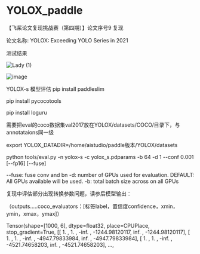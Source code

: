 # YOLOX_paddle
【飞桨论文复现挑战赛（第四期）】论文序号9 复现

论文名称: YOLOX: Exceeding YOLO Series in 2021

测试结果

![Lady (1)](https://user-images.githubusercontent.com/26295563/133543628-95c3cdb1-7f0e-4aec-bfc1-835ffeb0adcf.jpg)

![image](https://user-images.githubusercontent.com/26295563/133545014-2afcfa60-d994-48da-8ff1-536fc7346b27.png)


YOLOX-s 模型评估
pip install paddleslim

pip install pycocotools

pip install loguru

需要把eval的coco数据集val2017放在YOLOX/datasets/COCO/目录下，与annotataions同一级

export YOLOX_DATADIR=/home/aistudio/paddle版本/YOLOX/datasets

python tools/eval.py -n  yolox-s -c yolox_s.pdparams -b 64 -d 1 --conf 0.001 [--fp16] [--fuse]

--fuse: fuse conv and bn
-d: number of GPUs used for evaluation. DEFAULT: All GPUs available will be used.
-b: total batch size across on all GPUs


复现中评估部分出现转换参数问题，读参后模型输出：

（outputs.....coco_evaluators：[标签label，置信度confidence，xmin，ymin，xmax，ymax]）

Tensor(shape=[1000, 6], dtype=float32, place=CPUPlace, stop_gradient=True,
       [[ 1.           ,  1.           , -inf.         , -1244.98120117,  inf.         , -1244.98120117],
        [ 1.           ,  1.           , -inf.         , -4947.79833984,  inf.         , -4947.79833984],
        [ 1.           ,  1.           , -inf.         , -4521.74658203,  inf.         , -4521.74658203],
        ...,
